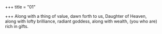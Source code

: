+++
title = "01"

+++
Along with a thing of value, dawn forth to us, Daughter of Heaven, along with lofty brilliance, radiant goddess, along with wealth, (you who  are) rich in gifts.